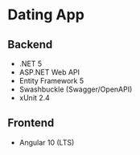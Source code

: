 # Dating App

## Backend

- .NET 5
- ASP.NET Web API
- Entity Framework 5
- Swashbuckle (Swagger/OpenAPI)
- xUnit 2.4


## Frontend

- Angular 10 (LTS)

